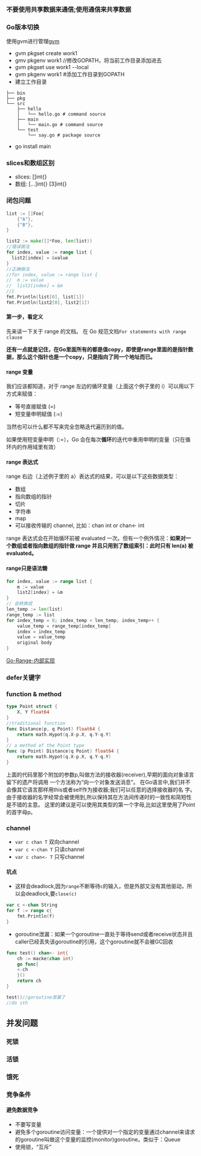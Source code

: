 ### 不要使用共享数据来通信;使用通信来共享数据
### Go版本切换
使用gvm进行管理[gvm](https://github.com/moovweb/gvm)
- gvm pkgset create work1
- gmv pkgenv work1 //修改GOPATH，将当前工作目录添加进去
- gvm pkgset use work1 --local
- gvm pkgenv work1 #添加工作目录到GOPATH
- 建立工作目录
```
├── bin
├── pkg
└── src
    ├── hello
    │   └── hello.go # command source
    ├── main
    │   └── main.go # command source
    └── test
        └── say.go # package source
```
- go install main

### slices和数组区别
- slices: []int{}
- 数组: [...]int{} [3]int{} 

### 闭包问题
```go
list := []Foo{
    {"A"},
    {"B"},
}

list2 := make([]*Foo, len(list))
//错误做法
for index, value := range list {
  list2[index] = &value
}
//正确做法
//for index, value := range list {
//	m := value
//	list2[index] = &m
//}
fmt.Println(list[0], list[1])
fmt.Println(list2[0], list2[1])
```

#### 第一步，看定义
先来读一下关于 range 的文档。
在 Go 规范文档`For statements with range clause`

**还有一点就是记住，在Go里面所有的都是值copy，即使是range里面的是指针数据，那么这个指针也是一个copy，只是指向了同一个地址而已。**

#### range 变量
 我们应该都知道，对于 range 左边的循环变量（上面这个例子里的 i）可以用以下方式来赋值：
 - 等号直接赋值 (=)
 - 短变量申明赋值 (:=)
 
当然也可以什么都不写来完全忽略迭代遍历到的值。

如果使用短变量申明（:=），Go 会在每次**循环**的迭代中重用申明的变量（只在循环内的作用域里有效）

#### range 表达式
range 右边（上述例子里的 a）表达式的结果，可以是以下这些数据类型：

 - 数组
 - 指向数组的指针
 - 切片
 - 字符串
 - map
 - 可以接收传输的 channel, 比如：chan int or chan<- int
 
range 表达式会在开始循环前被 evaluated 一次。但有一个例外情况：**如果对一个数组或者指向数组的指针做 range 并且只用到了数组索引：此时只有 len(a) 被 evaluated。**

#### range只是语法糖
```go
for index, value := range list {
    m := value
    list2[index] = &m
}
// 会转换成
len_temp := len(list)
range_temp := list
for index_temp = 0; index_temp < len_temp; index_temp++ {
    value_temp = range_temp[index_temp]
    index = index_temp
    value = value_temp
    original body
}
```
[Go-Range-内部实现](http://newt0n.github.io/2017/04/06/Go-Range-%E5%86%85%E9%83%A8%E5%AE%9E%E7%8E%B0/)

### defer关键字

### function & method
```go
type Point struct {
	X, Y float64
}
//traditional function
func Distance(p, q Point) float64 {
	return math.Hypot(q.X-p.X, q.Y-q.Y)
}
// a method of the Point type
func (p Point) Distance(q Point) float64 {
	return math.Hypot(q.X-p.X, q.Y-q.Y)
}
```
上面的代码里那个附加的参数p,叫做方法的接收器(receiver),早期的面向对象语言留下的遗产将调用 一个方法称为“向一个对象发送消息”。
在Go语言中,我们并不会像其它语言那样用this或者self作为接收器;我们可以任意的选择接收器的名 字。由于接收器的名字经常会被使用到,所以保持其在方法间传递时的一致性和简短性是不错的主意。 这里的建议是可以使用其类型的第一个字母,比如这里使用了Point的首字母p。

### channel
- `var c chan T` 双向channel
- `var c <-chan T` 只读channel
- `var c chan<- T` 只写channel


#### 坑点
- 这样会deadlock,因为`range`不断等待`c`的输入，但是外部又没有其他驱动，所以会deadlock,要`close(c)`
```go 
var c <-chan String
for f := range c{
    fmt.Println(f)
}
```
- goroutine泄漏：如果一个goroutine一直处于等待send或者receive状态并且caller已经丢失该goroutine的引用，这个goroutine就不会被GC回收
```go
func test() chan<- int{
    ch := macke(chan int)
    go func{
    <-ch
    }()
    return ch
}

test()//goroutine泄漏了
//do sth
```


## 并发问题
### 死锁
### 活锁
### 饿死
### 竞争条件
#### 避免数据竞争
- 不要写变量
- 避免多个goroutine访问变量：一个提供对一个指定的变量通过channel来请求的goroutine叫做这个变量的监控(monitor)goroutine。类似于：Queue
- 使用锁，“互斥”
